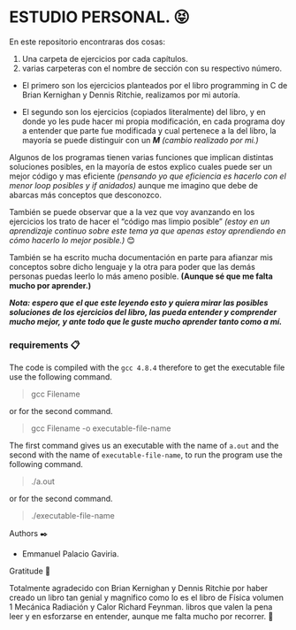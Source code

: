 # ESTUDIO PERSONAL. :stuck_out_tongue_closed_eyes: 
En este repositorio encontraras dos cosas: 

1. Una carpeta de ejercicios por cada capítulos. 
2. varias carpeteras con el nombre de sección con su respectivo número. 

- El primero son los ejercicios planteados por el libro programming in C de Brian Kernighan y Dennis Ritchie, realizamos por mi autoría. 

- El segundo son los ejercicios (copiados literalmente) del libro, y en donde yo les pude hacer mi propia modificación, en cada programa doy a entender que parte fue modificada y cual pertenece a la del libro, la mayoría se puede distinguir con un ***M*** _(cambio realizado por mi.)_ 

Algunos de los programas tienen varias funciones que implican distintas soluciones posibles, en la mayoría de estos explico cuales puede ser un mejor código y mas eficiente _(pensando yo que eficiencia es hacerlo con el menor loop posibles y if anidados)_ aunque me imagino que debe de abarcas más conceptos que desconozco. 

También se puede observar que a la vez que voy avanzando en los ejercicios los trato de hacer el “código mas limpio posible” _(estoy en un aprendizaje continuo sobre este tema ya que apenas estoy aprendiendo en cómo hacerlo lo mejor posible.)_ :blush: 

También se ha escrito mucha documentación en parte para afianzar mis conceptos sobre dicho lenguaje y la otra para poder que las demás personas puedas leerlo lo más ameno posible. **(Aunque sé que me falta mucho por aprender.)**  

***Nota: espero que el que este leyendo esto y quiera mirar las posibles soluciones de los ejercicios del libro, las pueda entender y comprender mucho mejor, y ante todo que le guste mucho aprender tanto como a mí.***  

### requirements 📋 

The code is compiled with the ```gcc 4.8.4``` therefore to get the executable file use the following command. 

> gcc Filename 

or for the second command. 

> gcc Filename -o executable-file-name 

The first command gives us an executable with the name of ```a.out``` and the second with the name of ```executable-file-name```, to run the program use the following command. 

> ./a.out 

or for the second command. 

> ./executable-file-name 

Authors ✒️ 

* Emmanuel Palacio Gaviria.  

Gratitude 🎁 

Totalmente agradecido con Brian Kernighan y Dennis Ritchie por haber creado un libro tan genial y magnifico como lo es el libro de Física volumen 1 Mecánica Radiación y Calor Richard Feynman. libros que valen la pena leer y en esforzarse en entender, aunque me falta mucho por recorrer. :yellow_heart:
